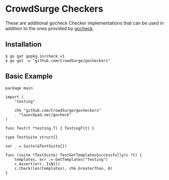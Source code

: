 # CrowdSurge Checkers

These are additional gocheck Checker implementations that can be used in addition to the ones provided by [gocheck](http://labix.org/gocheck).

## Installation

    $ go get gopkg.in/check.v1
    $ go get -u "github.com/CrowdSurge/gocheckers"
    
## Basic Example

    package main

    import (
    	"testing"    

    	chk "github.com/CrowdSurge/gocheckers"
    	. "launchpad.net/gocheck"
    )

    func Test(t *testing.T) { TestingT(t) }
    
    type TestSuite struct{}
    
    var _ = Suite(&TestSuite{})

    func (suite *TestSuite) TestGetTemplatesSuccessfully(c *C) {
        templates, err := GetTemplates("Testing")
    	c.Assert(err, IsNil)
    	c.Check(len(templates), chk.GreaterThan, 0)
    }

